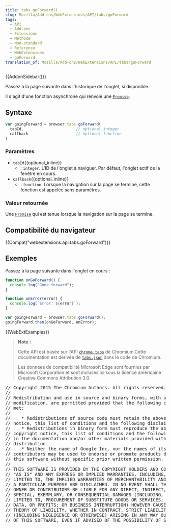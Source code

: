 ```yaml
---
title: tabs.goForward()
slug: Mozilla/Add-ons/WebExtensions/API/tabs/goForward
tags:
  - API
  - Add-ons
  - Extensions
  - Méthode
  - Non-standard
  - Reference
  - WebExtensions
  - goForward
translation_of: Mozilla/Add-ons/WebExtensions/API/tabs/goForward
---
```

{{AddonSidebar()}}

Passez à la page suivante dans l'historique de l'onglet, si disponible.

Il s'agit d'une fonction asynchrone qui renvoie une [`Promise`](/fr/docs/Web/JavaScript/Reference/Global_Objects/Promise).

## Syntaxe

```js
var goingForward = browser.tabs.goForward(
  tabId,                       // optional integer
  callback                     // optional function
)
```

### Paramètres

- `tabId`{{optional_inline}}
  - : `integer`. L'ID de l'onglet à naviguer. Par défaut, l'onglet actif de la fenêtre en cours.
- `callback`{{optional_inline}}
  - : `function`. Lorsque la navigation sur la page se termine, cette fonction est appelée sans paramètres.

### Valeur retournée

Une [`Promise`](/fr/docs/Web/JavaScript/Reference/Global_Objects/Promise) qui est tenue lorsque la navigation sur la page se termine.

## Compatibilité du navigateur

{{Compat("webextensions.api.tabs.goForward")}}

## Exemples

Passez à la page suivante dans l'onglet en cours :

```js
function onGoForward() {
  console.log("Gone forward");
}

function onError(error) {
  console.log(`Error: ${error}`);
}

var goingForward = browser.tabs.goForward();
goingForward.then(onGoForward, onError);
```

{{WebExtExamples}}

> **Note :**
>
> Cette API est basée sur l'API [`chrome.tabs`](https://developer.chrome.com/extensions/tabs#method-getZoomSettings) de Chromium.Cette documentation est dérivée de [`tabs.json`](https://chromium.googlesource.com/chromium/src/+/master/chrome/common/extensions/api/tabs.json) dans le code de Chromium.
>
> Les données de compatibilité Microsoft Edge sont fournies par Microsoft Corporation et sont incluses ici sous la licence américaine Creative Commons Attribution 3.0.

<div class="hidden"><pre>// Copyright 2015 The Chromium Authors. All rights reserved.
//
// Redistribution and use in source and binary forms, with or without
// modification, are permitted provided that the following conditions are
// met:
//
//    * Redistributions of source code must retain the above copyright
// notice, this list of conditions and the following disclaimer.
//    * Redistributions in binary form must reproduce the above
// copyright notice, this list of conditions and the following disclaimer
// in the documentation and/or other materials provided with the
// distribution.
//    * Neither the name of Google Inc. nor the names of its
// contributors may be used to endorse or promote products derived from
// this software without specific prior written permission.
//
// THIS SOFTWARE IS PROVIDED BY THE COPYRIGHT HOLDERS AND CONTRIBUTORS
// "AS IS" AND ANY EXPRESS OR IMPLIED WARRANTIES, INCLUDING, BUT NOT
// LIMITED TO, THE IMPLIED WARRANTIES OF MERCHANTABILITY AND FITNESS FOR
// A PARTICULAR PURPOSE ARE DISCLAIMED. IN NO EVENT SHALL THE COPYRIGHT
// OWNER OR CONTRIBUTORS BE LIABLE FOR ANY DIRECT, INDIRECT, INCIDENTAL,
// SPECIAL, EXEMPLARY, OR CONSEQUENTIAL DAMAGES (INCLUDING, BUT NOT
// LIMITED TO, PROCUREMENT OF SUBSTITUTE GOODS OR SERVICES; LOSS OF USE,
// DATA, OR PROFITS; OR BUSINESS INTERRUPTION) HOWEVER CAUSED AND ON ANY
// THEORY OF LIABILITY, WHETHER IN CONTRACT, STRICT LIABILITY, OR TORT
// (INCLUDING NEGLIGENCE OR OTHERWISE) ARISING IN ANY WAY OUT OF THE USE
// OF THIS SOFTWARE, EVEN IF ADVISED OF THE POSSIBILITY OF SUCH DAMAGE.
</pre></div>
